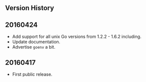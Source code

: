 ## Version History

## 20160424

* Add support for all unix Go versions from 1.2.2 - 1.6.2 including.
* Update documentation.
* Advertise `goenv` a bit.

## 20160417

* First public release.
